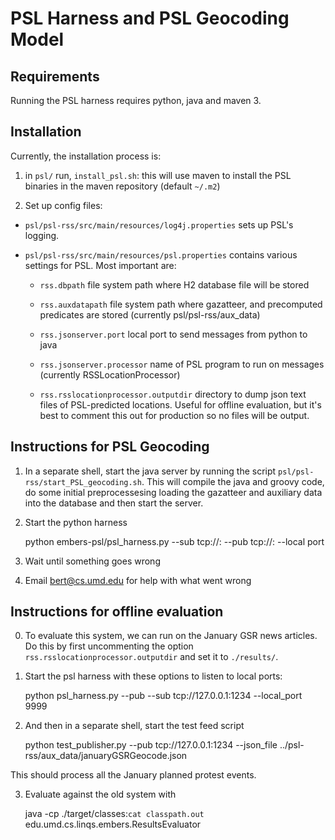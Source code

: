 PSL Harness and PSL Geocoding Model
=====================

Requirements
--------------

Running the PSL harness requires python, java and maven 3. 


Installation
-------------
Currently, the installation process is:

1. in ``psl/`` run, ``install_psl.sh``: this will use maven to install the PSL binaries in the maven repository (default ``~/.m2``)

2. Set up config files:
	
  * ``psl/psl-rss/src/main/resources/log4j.properties`` sets up PSL's logging.

  * ``psl/psl-rss/src/main/resources/psl.properties`` contains various settings for PSL. Most important are:

    * ``rss.dbpath`` file system path where H2 database file will be stored

    * ``rss.auxdatapath`` file system path where gazatteer, and precomputed predicates are stored (currently psl/psl-rss/aux_data)

    * ``rss.jsonserver.port`` local port to send messages from python to java

    * ``rss.jsonserver.processor`` name of PSL program to run on messages (currently RSSLocationProcessor)

    * ``rss.rsslocationprocessor.outputdir`` directory to dump json text files of PSL-predicted locations. Useful for offline evaluation, but it's best to comment this out for production so no files will be output.


Instructions for PSL Geocoding
------------------------------

1. In a separate shell, start the java server by running the script ``psl/psl-rss/start_PSL_geocoding.sh``. This will compile the java and groovy code, do some initial preprocessesing loading the gazatteer and auxiliary data into the database and then start the server. 

2. Start the python harness 

	python embers-psl/psl_harness.py --sub tcp://<hostname>:<incoming port> --pub tcp://<hostname>:<outgoing port> --local port <port to send messages to java>

3. Wait until something goes wrong

4. Email bert@cs.umd.edu for help with what went wrong

Instructions for offline evaluation
-----------------------------------

0. To evaluate this system, we can run on the January GSR news articles. Do this by first uncommenting the option ``rss.rsslocationprocessor.outputdir`` and set it to ``./results/``. 

1. Start the psl harness with these options to listen to local ports:

	python psl_harness.py --pub <anything> --sub tcp://127.0.0.1:1234 --local_port 9999

2. And then in a separate shell, start the test feed script

	python test_publisher.py --pub tcp://127.0.0.1:1234 --json_file ../psl-rss/aux_data/januaryGSRGeocode.json

This should process all the January planned protest events.

3. Evaluate against the old system with 

	java -cp ./target/classes:`cat classpath.out` edu.umd.cs.linqs.embers.ResultsEvaluator

	